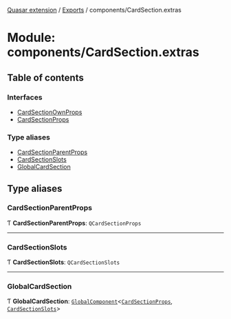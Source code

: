 [Quasar extension](../index.md) / [Exports](../modules.md) / components/CardSection.extras

# Module: components/CardSection.extras

## Table of contents

### Interfaces

- [CardSectionOwnProps](../interfaces/components_CardSection_extras.CardSectionOwnProps.md)
- [CardSectionProps](../interfaces/components_CardSection_extras.CardSectionProps.md)

### Type aliases

- [CardSectionParentProps](components_CardSection_extras.md#cardsectionparentprops)
- [CardSectionSlots](components_CardSection_extras.md#cardsectionslots)
- [GlobalCardSection](components_CardSection_extras.md#globalcardsection)

## Type aliases

### CardSectionParentProps

Ƭ **CardSectionParentProps**: `QCardSectionProps`

___

### CardSectionSlots

Ƭ **CardSectionSlots**: `QCardSectionSlots`

___

### GlobalCardSection

Ƭ **GlobalCardSection**: [`GlobalComponent`](../interfaces/components_api_core.GlobalComponent.md)<[`CardSectionProps`](../interfaces/components_CardSection_extras.CardSectionProps.md), [`CardSectionSlots`](components_CardSection_extras.md#cardsectionslots)\>
